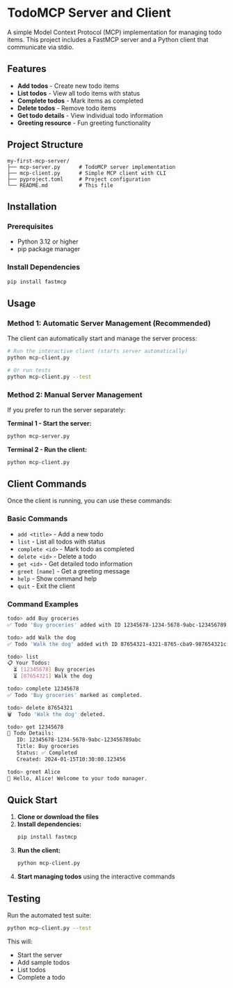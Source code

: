 # TodoMCP Server and Client

A simple Model Context Protocol (MCP) implementation for managing todo items. This project includes a FastMCP server and a Python client that communicate via stdio.

## Features

- **Add todos** - Create new todo items
- **List todos** - View all todo items with status
- **Complete todos** - Mark items as completed
- **Delete todos** - Remove todo items
- **Get todo details** - View individual todo information
- **Greeting resource** - Fun greeting functionality

## Project Structure

```
my-first-mcp-server/
├── mcp-server.py      # TodoMCP server implementation
├── mcp-client.py      # Simple MCP client with CLI
├── pyproject.toml     # Project configuration
└── README.md          # This file
```

## Installation

### Prerequisites

- Python 3.12 or higher
- pip package manager

### Install Dependencies

```bash
pip install fastmcp
```

## Usage

### Method 1: Automatic Server Management (Recommended)

The client can automatically start and manage the server process:

```bash
# Run the interactive client (starts server automatically)
python mcp-client.py

# Or run tests
python mcp-client.py --test
```

### Method 2: Manual Server Management

If you prefer to run the server separately:

**Terminal 1 - Start the server:**
```bash
python mcp-server.py
```

**Terminal 2 - Run the client:**
```bash
python mcp-client.py
```

## Client Commands

Once the client is running, you can use these commands:

### Basic Commands

- `add <title>` - Add a new todo
- `list` - List all todos with status
- `complete <id>` - Mark todo as completed
- `delete <id>` - Delete a todo
- `get <id>` - Get detailed todo information
- `greet [name]` - Get a greeting message
- `help` - Show command help
- `quit` - Exit the client

### Command Examples

```bash
todo> add Buy groceries
✅ Todo 'Buy groceries' added with ID 12345678-1234-5678-9abc-123456789abc

todo> add Walk the dog
✅ Todo 'Walk the dog' added with ID 87654321-4321-8765-cba9-987654321cba

todo> list
📋 Your Todos:
  ⏳ [12345678] Buy groceries
  ⏳ [87654321] Walk the dog

todo> complete 12345678
✅ Todo 'Buy groceries' marked as completed.

todo> delete 87654321
🗑️  Todo 'Walk the dog' deleted.

todo> get 12345678
📝 Todo Details:
   ID: 12345678-1234-5678-9abc-123456789abc
   Title: Buy groceries
   Status: ✅ Completed
   Created: 2024-01-15T10:30:00.123456

todo> greet Alice
👋 Hello, Alice! Welcome to your todo manager.
```

## Quick Start

1. **Clone or download the files**
2. **Install dependencies:**
   ```bash
   pip install fastmcp
   ```
3. **Run the client:**
   ```bash
   python mcp-client.py
   ```
4. **Start managing todos** using the interactive commands

## Testing

Run the automated test suite:

```bash
python mcp-client.py --test
```

This will:
- Start the server
- Add sample todos
- List todos
- Complete a todo